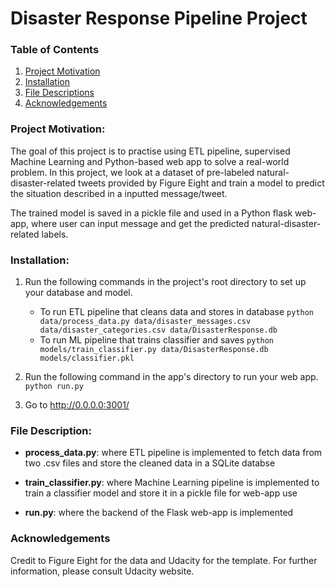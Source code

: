 # Disaster Response Pipeline Project

### Table of Contents

1. [Project Motivation](#motivation)
2. [Installation](#installation)
3. [File Descriptions](#files)
4. [Acknowledgements](#acknowledgements)


### Project Motivation: <a name="motivation"></a>
The goal of this project is to practise using ETL pipeline, supervised Machine Learning and Python-based web app to solve a real-world problem. In this project, we look at a dataset of pre-labeled natural-disaster-related tweets provided by Figure Eight and train a model to predict the situation described in a inputted message/tweet.

The trained model is saved in a pickle file and used in a Python flask web-app, where user can input message and get the predicted natural-disaster-related labels.

### Installation: <a name="installation"></a>
1. Run the following commands in the project's root directory to set up your database and model.

    - To run ETL pipeline that cleans data and stores in database
        `python data/process_data.py data/disaster_messages.csv data/disaster_categories.csv data/DisasterResponse.db`
    - To run ML pipeline that trains classifier and saves
        `python models/train_classifier.py data/DisasterResponse.db models/classifier.pkl`

2. Run the following command in the app's directory to run your web app.
    `python run.py`

3. Go to http://0.0.0.0:3001/

### File Description: <a name="files"></a>

   - **process_data.py**: where ETL pipeline is implemented to fetch data from two .csv files and store the cleaned data in a SQLite databse
   
   - **train_classifier.py**: where Machine Learning pipeline is implemented to train a classifier model and store it in a pickle file for web-app use
   
   - **run.py**: where the backend of the Flask web-app is implemented
   
### Acknowledgements<a name="acknowledgements"></a>

Credit to Figure Eight for the data and Udacity for the template. For further information, please consult Udacity website. 
